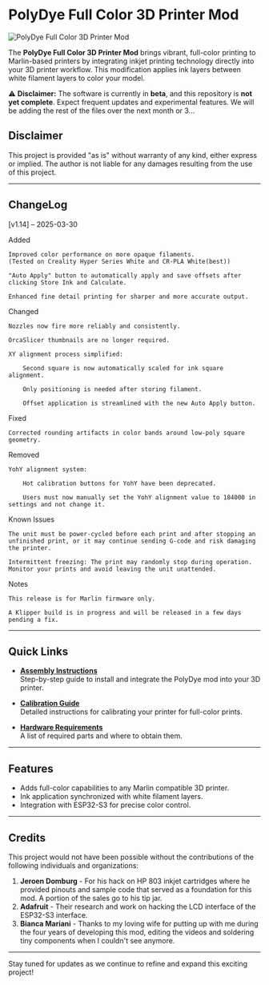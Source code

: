# PolyDye Full Color 3D Printer Mod

![PolyDye Full Color 3D Printer Mod](https://www.level9000.co.za/images/PolyDyeHeading.jpg)

The **PolyDye Full Color 3D Printer Mod** brings vibrant, full-color printing to Marlin-based printers by integrating inkjet printing technology directly into your 3D printer workflow. This modification applies ink layers between white filament layers to color your model.

⚠️ **Disclaimer:** The software is currently in **beta**, and this repository is **not yet complete**. Expect frequent updates and experimental features. We will be adding the rest of the files over the next month or 3...

## Disclaimer

This project is provided "as is" without warranty of any kind, either express or implied. The author is not liable for any damages resulting from the use of this project.

---

## ChangeLog
[v1.14] – 2025-03-30

Added

    Improved color performance on more opaque filaments.
    (Tested on Creality Hyper Series White and CR-PLA White(best))

    "Auto Apply" button to automatically apply and save offsets after clicking Store Ink and Calculate.

    Enhanced fine detail printing for sharper and more accurate output.

Changed

    Nozzles now fire more reliably and consistently.

    OrcaSlicer thumbnails are no longer required.

    XY alignment process simplified:

        Second square is now automatically scaled for ink square alignment.

        Only positioning is needed after storing filament.

        Offset application is streamlined with the new Auto Apply button.

Fixed

    Corrected rounding artifacts in color bands around low-poly square geometry.

Removed

    YohY alignment system:

        Hot calibration buttons for YohY have been deprecated.

        Users must now manually set the YohY alignment value to 184000 in settings and not change it.

Known Issues

    The unit must be power-cycled before each print and after stopping an unfinished print, or it may continue sending G-code and risk damaging the printer.

    Intermittent freezing: The print may randomly stop during operation. Monitor your prints and avoid leaving the unit unattended.

Notes

    This release is for Marlin firmware only.

    A Klipper build is in progress and will be released in a few days pending a fix.

---
	
## Quick Links

- **[Assembly Instructions](https://www.level9000.co.za/How-To.html)**  
  Step-by-step guide to install and integrate the PolyDye mod into your 3D printer.

- **[Calibration Guide](https://www.level9000.co.za/Calibration.html)**  
  Detailed instructions for calibrating your printer for full-color prints.

- **[Hardware Requirements](https://www.level90003dprintedmodels.com/shop)**  
  A list of required parts and where to obtain them.

---

## Features

- Adds full-color capabilities to any Marlin compatible 3D printer.
- Ink application synchronized with white filament layers.
- Integration with ESP32-S3 for precise color control.

---

## Credits

This project would not have been possible without the contributions of the following individuals and organizations:

1. **Jeroen Domburg** - For his hack on HP 803 inkjet cartridges where he provided pinouts and sample code that served as a foundation for this mod. A portion of the sales go to his tip jar. 
2. **Adafruit** - Their research and work on hacking the LCD interface of the ESP32-S3 interface.  
3. **Bianca Mariani** - Thanks to my loving wife for putting up with me during the four years of developing this mod, editing the videos and soldering tiny components when I couldn't see anymore.

---

Stay tuned for updates as we continue to refine and expand this exciting project!
